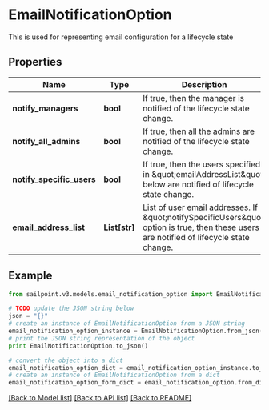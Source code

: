 # EmailNotificationOption

This is used for representing email configuration for a lifecycle state

## Properties

Name | Type | Description | Notes
------------ | ------------- | ------------- | -------------
**notify_managers** | **bool** | If true, then the manager is notified of the lifecycle state change. | [optional] [default to False]
**notify_all_admins** | **bool** | If true, then all the admins are notified of the lifecycle state change. | [optional] [default to False]
**notify_specific_users** | **bool** | If true, then the users specified in \&quot;emailAddressList\&quot; below are notified of lifecycle state change. | [optional] [default to False]
**email_address_list** | **List[str]** | List of user email addresses. If \&quot;notifySpecificUsers\&quot; option is true, then these users are notified of lifecycle state change. | [optional] 

## Example

```python
from sailpoint.v3.models.email_notification_option import EmailNotificationOption

# TODO update the JSON string below
json = "{}"
# create an instance of EmailNotificationOption from a JSON string
email_notification_option_instance = EmailNotificationOption.from_json(json)
# print the JSON string representation of the object
print EmailNotificationOption.to_json()

# convert the object into a dict
email_notification_option_dict = email_notification_option_instance.to_dict()
# create an instance of EmailNotificationOption from a dict
email_notification_option_form_dict = email_notification_option.from_dict(email_notification_option_dict)
```
[[Back to Model list]](../README.md#documentation-for-models) [[Back to API list]](../README.md#documentation-for-api-endpoints) [[Back to README]](../README.md)


